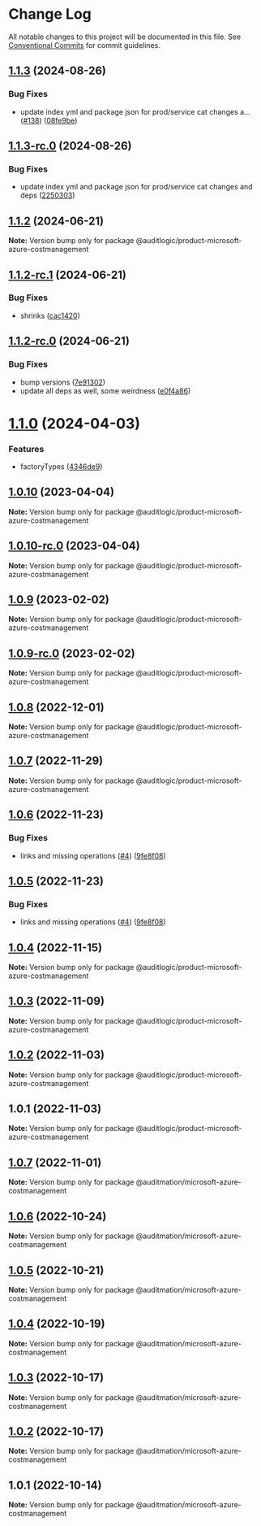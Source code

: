 # Change Log

All notable changes to this project will be documented in this file.
See [Conventional Commits](https://conventionalcommits.org) for commit guidelines.

## [1.1.3](https://github.com/auditlogic/product/compare/@auditlogic/product-microsoft-azure-costmanagement@1.1.2...@auditlogic/product-microsoft-azure-costmanagement@1.1.3) (2024-08-26)


### Bug Fixes

* update index yml and package json for prod/service cat changes a… ([#138](https://github.com/auditlogic/product/issues/138)) ([08fe9be](https://github.com/auditlogic/product/commit/08fe9beb1c8457462a19bc69caa02e6212d97e1a))





## [1.1.3-rc.0](https://github.com/auditlogic/product/compare/@auditlogic/product-microsoft-azure-costmanagement@1.1.2...@auditlogic/product-microsoft-azure-costmanagement@1.1.3-rc.0) (2024-08-26)


### Bug Fixes

* update index yml and package json for prod/service cat changes and deps ([2250303](https://github.com/auditlogic/product/commit/225030363a363608240135b7ebed386b28f01e4b))





## [1.1.2](https://github.com/auditlogic/product/compare/@auditlogic/product-microsoft-azure-costmanagement@1.1.2-rc.1...@auditlogic/product-microsoft-azure-costmanagement@1.1.2) (2024-06-21)

**Note:** Version bump only for package @auditlogic/product-microsoft-azure-costmanagement





## [1.1.2-rc.1](https://github.com/auditlogic/product/compare/@auditlogic/product-microsoft-azure-costmanagement@1.1.2-rc.0...@auditlogic/product-microsoft-azure-costmanagement@1.1.2-rc.1) (2024-06-21)


### Bug Fixes

* shrinks ([cac1420](https://github.com/auditlogic/product/commit/cac14200fefcd8183ab69fe89a47bd3f70f563e9))





## [1.1.2-rc.0](https://github.com/auditlogic/product/compare/@auditlogic/product-microsoft-azure-costmanagement@1.1.0...@auditlogic/product-microsoft-azure-costmanagement@1.1.2-rc.0) (2024-06-21)


### Bug Fixes

* bump versions ([7e91302](https://github.com/auditlogic/product/commit/7e913023b8b312150ed7762c32fbbe616be71de5))
* update all deps as well, some weirdness ([e0f4a86](https://github.com/auditlogic/product/commit/e0f4a864714e2d3de6bbf3da014d5312fe53be2f))





# [1.1.0](https://github.com/auditlogic/product/compare/@auditlogic/product-microsoft-azure-costmanagement@1.0.10...@auditlogic/product-microsoft-azure-costmanagement@1.1.0) (2024-04-03)


### Features

* factoryTypes ([4346de9](https://github.com/auditlogic/product/commit/4346de92693aee892fccf725338ffc7b80ab182b))





## [1.0.10](https://github.com/auditlogic/product/compare/@auditlogic/product-microsoft-azure-costmanagement@1.0.9...@auditlogic/product-microsoft-azure-costmanagement@1.0.10) (2023-04-04)

**Note:** Version bump only for package @auditlogic/product-microsoft-azure-costmanagement





## [1.0.10-rc.0](https://github.com/auditlogic/product/compare/@auditlogic/product-microsoft-azure-costmanagement@1.0.9...@auditlogic/product-microsoft-azure-costmanagement@1.0.10-rc.0) (2023-04-04)

**Note:** Version bump only for package @auditlogic/product-microsoft-azure-costmanagement





## [1.0.9](https://github.com/auditlogic/product/compare/@auditlogic/product-microsoft-azure-costmanagement@1.0.8...@auditlogic/product-microsoft-azure-costmanagement@1.0.9) (2023-02-02)

**Note:** Version bump only for package @auditlogic/product-microsoft-azure-costmanagement





## [1.0.9-rc.0](https://github.com/auditlogic/product/compare/@auditlogic/product-microsoft-azure-costmanagement@1.0.8...@auditlogic/product-microsoft-azure-costmanagement@1.0.9-rc.0) (2023-02-02)

**Note:** Version bump only for package @auditlogic/product-microsoft-azure-costmanagement





## [1.0.8](https://github.com/auditlogic/product/compare/@auditlogic/product-microsoft-azure-costmanagement@1.0.7...@auditlogic/product-microsoft-azure-costmanagement@1.0.8) (2022-12-01)

**Note:** Version bump only for package @auditlogic/product-microsoft-azure-costmanagement





## [1.0.7](https://github.com/auditlogic/product/compare/@auditlogic/product-microsoft-azure-costmanagement@1.0.6...@auditlogic/product-microsoft-azure-costmanagement@1.0.7) (2022-11-29)

**Note:** Version bump only for package @auditlogic/product-microsoft-azure-costmanagement





## [1.0.6](https://github.com/auditlogic/product/compare/@auditlogic/product-microsoft-azure-costmanagement@1.0.4...@auditlogic/product-microsoft-azure-costmanagement@1.0.6) (2022-11-23)


### Bug Fixes

* links and missing operations ([#4](https://github.com/auditlogic/product/issues/4)) ([9fe8f08](https://github.com/auditlogic/product/commit/9fe8f08fe7c57fdb79f991ac35bd6ac2e7dcad38))





## [1.0.5](https://github.com/auditlogic/product/compare/@auditlogic/product-microsoft-azure-costmanagement@1.0.4...@auditlogic/product-microsoft-azure-costmanagement@1.0.5) (2022-11-23)


### Bug Fixes

* links and missing operations ([#4](https://github.com/auditlogic/product/issues/4)) ([9fe8f08](https://github.com/auditlogic/product/commit/9fe8f08fe7c57fdb79f991ac35bd6ac2e7dcad38))





## [1.0.4](https://github.com/auditlogic/product/compare/@auditlogic/product-microsoft-azure-costmanagement@1.0.3...@auditlogic/product-microsoft-azure-costmanagement@1.0.4) (2022-11-15)

**Note:** Version bump only for package @auditlogic/product-microsoft-azure-costmanagement





## [1.0.3](https://github.com/auditlogic/product/compare/@auditlogic/product-microsoft-azure-costmanagement@1.0.2...@auditlogic/product-microsoft-azure-costmanagement@1.0.3) (2022-11-09)

**Note:** Version bump only for package @auditlogic/product-microsoft-azure-costmanagement





## [1.0.2](https://github.com/auditlogic/product/compare/@auditlogic/product-microsoft-azure-costmanagement@1.0.1...@auditlogic/product-microsoft-azure-costmanagement@1.0.2) (2022-11-03)

**Note:** Version bump only for package @auditlogic/product-microsoft-azure-costmanagement





## 1.0.1 (2022-11-03)

**Note:** Version bump only for package @auditlogic/product-microsoft-azure-costmanagement





## [1.0.7](https://github.com/auditmation/store-content/compare/@auditmation/microsoft-azure-costmanagement@1.0.6...@auditmation/microsoft-azure-costmanagement@1.0.7) (2022-11-01)

**Note:** Version bump only for package @auditmation/microsoft-azure-costmanagement





## [1.0.6](https://github.com/auditmation/store-content/compare/@auditmation/microsoft-azure-costmanagement@1.0.5...@auditmation/microsoft-azure-costmanagement@1.0.6) (2022-10-24)

**Note:** Version bump only for package @auditmation/microsoft-azure-costmanagement





## [1.0.5](https://github.com/auditmation/store-content/compare/@auditmation/microsoft-azure-costmanagement@1.0.4...@auditmation/microsoft-azure-costmanagement@1.0.5) (2022-10-21)

**Note:** Version bump only for package @auditmation/microsoft-azure-costmanagement





## [1.0.4](https://github.com/auditmation/store-content/compare/@auditmation/microsoft-azure-costmanagement@1.0.3...@auditmation/microsoft-azure-costmanagement@1.0.4) (2022-10-19)

**Note:** Version bump only for package @auditmation/microsoft-azure-costmanagement





## [1.0.3](https://github.com/auditmation/store-content/compare/@auditmation/microsoft-azure-costmanagement@1.0.2...@auditmation/microsoft-azure-costmanagement@1.0.3) (2022-10-17)

**Note:** Version bump only for package @auditmation/microsoft-azure-costmanagement





## [1.0.2](https://github.com/auditmation/store-content/compare/@auditmation/microsoft-azure-costmanagement@1.0.1...@auditmation/microsoft-azure-costmanagement@1.0.2) (2022-10-17)

**Note:** Version bump only for package @auditmation/microsoft-azure-costmanagement





## 1.0.1 (2022-10-14)

**Note:** Version bump only for package @auditmation/microsoft-azure-costmanagement
